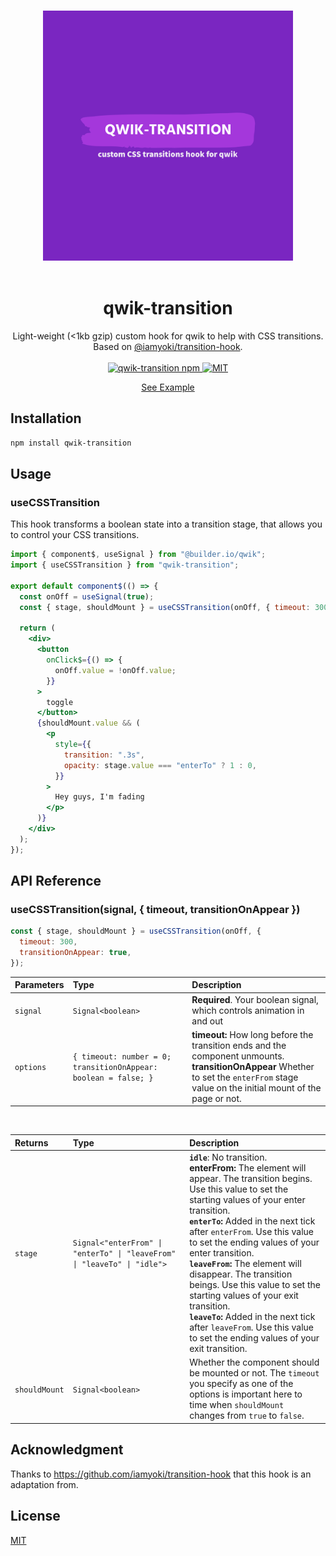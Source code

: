 <p align="center">
  <br>
  <img width="400" src="https://github.com/voluntadpear/qwik-transition/blob/main/markdown-assets/logo-color.svg" alt="qwik-transition">
  <br>
  <br>
</p>

<h1 align='center'>qwik-transition</h1>

<div align='center'>
Light-weight (<1kb gzip) custom hook for qwik to help with CSS transitions. Based on <a href="https://github.com/iamyoki/transition-hook">@iamyoki/transition-hook</a>.
<br><br>
  <a href='https://img.shields.io/npm/v/qwik-transition?label=npm%20version'>
  <img src='https://img.shields.io/npm/v/qwik-transition?label=npm%20version' alt='qwik-transition npm'>
  </a>
  <a href='https://opensource.org/licenses/MIT'>
  <img src='https://img.shields.io/badge/License-MIT-green.svg' alt='MIT'>
  </a>
</div>

<p align="center">
  <a href="https://github.com/voluntadpear/qwik-transition/blob/main/src/example/app.tsx" target="_blank">See Example</a>
</p>

## Installation

```bash
npm install qwik-transition
```

## Usage

### useCSSTransition

This hook transforms a boolean state into a transition stage, that allows you to control your CSS transitions.

```jsx
import { component$, useSignal } from "@builder.io/qwik";
import { useCSSTransition } from "qwik-transition";

export default component$(() => {
  const onOff = useSignal(true);
  const { stage, shouldMount } = useCSSTransition(onOff, { timeout: 300 });

  return (
    <div>
      <button
        onClick$={() => {
          onOff.value = !onOff.value;
        }}
      >
        toggle
      </button>
      {shouldMount.value && (
        <p
          style={{
            transition: ".3s",
            opacity: stage.value === "enterTo" ? 1 : 0,
          }}
        >
          Hey guys, I'm fading
        </p>
      )}
    </div>
  );
});
```

## API Reference

### useCSSTransition(signal, { timeout, transitionOnAppear })

```js
const { stage, shouldMount } = useCSSTransition(onOff, {
  timeout: 300,
  transitionOnAppear: true,
});
```

| Parameters | Type                                                            | Description                                                                                                                                                                                   |
| :--------- | :-------------------------------------------------------------- | :-------------------------------------------------------------------------------------------------------------------------------------------------------------------------------------------- |
| `signal`   | `Signal<boolean>`                                               | **Required**. Your boolean signal, which controls animation in and out                                                                                                                        |
| `options`  | `{ timeout: number = 0; transitionOnAppear: boolean = false; }` | **timeout:** How long before the transition ends and the component unmounts. <br />**transitionOnAppear** Whether to set the `enterFrom` stage value on the initial mount of the page or not. |

<br>

| Returns       | Type                                                                     | Description                                                                                                                                                                                                                                                                                                                                                                                                                                                                                                                                                                           |
| :------------ | :----------------------------------------------------------------------- | :------------------------------------------------------------------------------------------------------------------------------------------------------------------------------------------------------------------------------------------------------------------------------------------------------------------------------------------------------------------------------------------------------------------------------------------------------------------------------------------------------------------------------------------------------------------------------------ |
| `stage`       | `Signal<"enterFrom" \| "enterTo" \| "leaveFrom" \| "leaveTo" \| "idle">` | **`idle`**: No transition. <br /> **enterFrom:** The element will appear. The transition begins. Use this value to set the starting values of your enter transition. <br /> **`enterTo`:** Added in the next tick after `enterFrom`. Use this value to set the ending values of your enter transition. <br /> **`leaveFrom`:** The element will disappear. The transition beings. Use this value to set the starting values of your exit transition. <br /> **`leaveTo`:** Added in the next tick after `leaveFrom`. Use this value to set the ending values of your exit transition. |
| `shouldMount` | `Signal<boolean>`                                                        | Whether the component should be mounted or not. The `timeout` you specify as one of the options is important here to time when `shouldMount` changes from `true` to `false`.                                                                                                                                                                                                                                                                                                                                                                                                          |

## Acknowledgment

Thanks to https://github.com/iamyoki/transition-hook that this hook is an adaptation from.

## License

[MIT](https://choosealicense.com/licenses/mit/)
